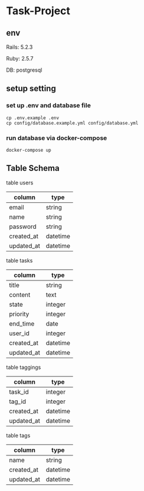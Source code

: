 
# Task-Project

## env

Rails: 5.2.3

Ruby: 2.5.7

DB: postgresql

## setup setting

### set up .env and database file

```shell
cp .env.example .env
cp config/database.example.yml config/database.yml
```

### run database via docker-compose

```shell
docker-compose up
```

## Table Schema

table users

|column | type|
|---|---|
|email | string|
|name | string|
|password | string|
|created_at| datetime|
|updated_at| datetime|

table tasks

|column | type|
|--|--|
|title | string|
|content | text|
|state | integer|
|priority | integer|
|end_time | date|
|user_id | integer|
|created_at| datetime|
|updated_at| datetime|

table taggings

|column | type|
|---|---|
|task_id | integer|
|tag_id | integer|
|created_at| datetime|
|updated_at| datetime|


table tags

|column | type|
|---|---|
|name | string|
|created_at| datetime|
|updated_at| datetime|
